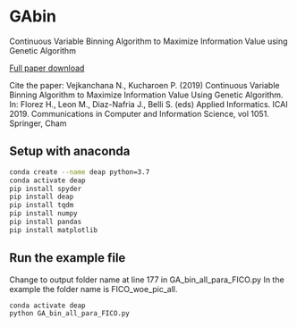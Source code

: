 # GAbin
Continuous Variable Binning Algorithm to Maximize Information Value using Genetic Algorithm

[Full paper download](https://link.springer.com/chapter/10.1007/978-3-030-32475-9_12)

Cite the paper: Vejkanchana N., Kucharoen P. (2019) Continuous Variable Binning Algorithm to Maximize Information Value Using Genetic Algorithm. In: Florez H., Leon M., Diaz-Nafria J., Belli S. (eds) Applied Informatics. ICAI 2019. Communications in Computer and Information Science, vol 1051. Springer, Cham

## Setup with anaconda
```bash
conda create --name deap python=3.7
conda activate deap
pip install spyder
pip install deap
pip install tqdm
pip install numpy
pip install pandas
pip install matplotlib
```

## Run the example file
Change to output folder name at line 177 in GA_bin_all_para_FICO.py
In the example the folder name is FICO_woe_pic_all.

```bash
conda activate deap
python GA_bin_all_para_FICO.py
```

